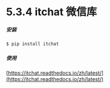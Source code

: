 # 5.3.4 itchat 微信库

##### 安装
```bash
$ pip install itchat
```

##### 使用
[https://itchat.readthedocs.io/zh/latest/](https://itchat.readthedocs.io/zh/latest/)
